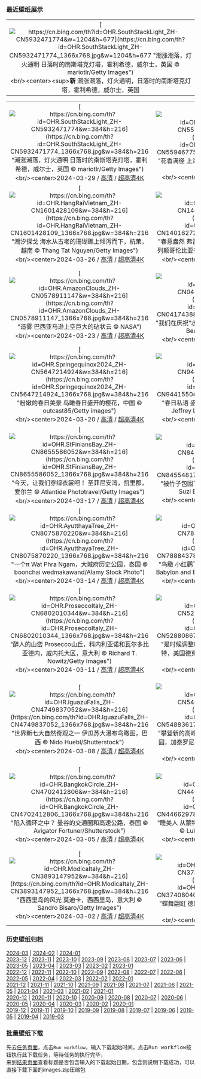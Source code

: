 ### 最近壁纸展示
||
|:---:|
|[![https://cn.bing.com/th?id=OHR.SouthStackLight_ZH-CN5932471774&w=1204&h=677](https://cn.bing.com/th?id=OHR.SouthStackLight_ZH-CN5932471774_1366x768.jpg&w=1204&h=677 "潮涨潮落，灯火通明&#10;日落时的南斯塔克灯塔，霍利希德，威尔士，英国&#10;© mariotlr/Getty Images")](https://cn.bing.com/search?q=%e9%9c%8d%e5%88%a9%e5%b8%8c%e5%be%b7&form=hpcapt&mkt=zh-cn&filters=HpDate:"20240328_1600")<br/><center><sup>**新**</sup>&nbsp;潮涨潮落，灯火通明，日落时的南斯塔克灯塔，霍利希德，威尔士，英国<center/>|

||||
|:---:|:---:|:---:|
|[![https://cn.bing.com/th?id=OHR.SouthStackLight_ZH-CN5932471774&w=384&h=216](https://cn.bing.com/th?id=OHR.SouthStackLight_ZH-CN5932471774_1366x768.jpg&w=384&h=216 "潮涨潮落，灯火通明&#10;日落时的南斯塔克灯塔，霍利希德，威尔士，英国&#10;© mariotlr/Getty Images")](https://cn.bing.com/search?q=%e9%9c%8d%e5%88%a9%e5%b8%8c%e5%be%b7&form=hpcapt&mkt=zh-cn&filters=HpDate:"20240328_1600")<br/><center>2024-03-29 / [高清](https://cn.bing.com/th?id=OHR.SouthStackLight_ZH-CN5932471774_1920x1200.jpg&w=1920&h=1200) / [超高清4K](https://cn.bing.com/th?id=OHR.SouthStackLight_ZH-CN5932471774_UHD.jpg&w=3840&h=2160)<center/>|[![https://cn.bing.com/th?id=OHR.ShanghaiBlossoms_ZH-CN5594677517&w=384&h=216](https://cn.bing.com/th?id=OHR.ShanghaiBlossoms_ZH-CN5594677517_1366x768.jpg&w=384&h=216 "花香满径&#10;上海的樱花，中国&#10;© Yaorusheng/Getty Images")](https://cn.bing.com/search?q=%e6%a8%b1%e8%8a%b1&form=hpcapt&mkt=zh-cn&filters=HpDate:"20240327_1600")<br/><center>2024-03-28 / [高清](https://cn.bing.com/th?id=OHR.ShanghaiBlossoms_ZH-CN5594677517_1920x1200.jpg&w=1920&h=1200) / [超高清4K](https://cn.bing.com/th?id=OHR.ShanghaiBlossoms_ZH-CN5594677517_UHD.jpg&w=3840&h=2160)<center/>|[![https://cn.bing.com/th?id=OHR.TeatroColon_ZH-CN5378730986&w=384&h=216](https://cn.bing.com/th?id=OHR.TeatroColon_ZH-CN5378730986_1366x768.jpg&w=384&h=216 "戏剧成为关注的焦点&#10;布宜诺斯艾利斯哥伦布剧院，阿根廷&#10;© Wei Hao Ho/Alamy Stock Photo")](https://cn.bing.com/search?q=%e4%b8%96%e7%95%8c%e6%88%8f%e5%89%a7%e6%97%a5&form=hpcapt&mkt=zh-cn&filters=HpDate:"20240326_1600")<br/><center>2024-03-27 / [高清](https://cn.bing.com/th?id=OHR.TeatroColon_ZH-CN5378730986_1920x1200.jpg&w=1920&h=1200) / [超高清4K](https://cn.bing.com/th?id=OHR.TeatroColon_ZH-CN5378730986_UHD.jpg&w=3840&h=2160)<center/>|
|[![https://cn.bing.com/th?id=OHR.HangRaiVietnam_ZH-CN1601428109&w=384&h=216](https://cn.bing.com/th?id=OHR.HangRaiVietnam_ZH-CN1601428109_1366x768.jpg&w=384&h=216 "潮汐探戈&#10;海水从古老的珊瑚礁上倾泻而下，杭莱，越南&#10;© Thang Tat Nguyen/Getty Images")](https://cn.bing.com/search?q=%e5%ae%81%e9%a1%ba%e6%b5%b7%e7%8d%ad%e6%b4%9e&form=hpcapt&mkt=zh-cn&filters=HpDate:"20240325_1600")<br/><center>2024-03-26 / [高清](https://cn.bing.com/th?id=OHR.HangRaiVietnam_ZH-CN1601428109_1920x1200.jpg&w=1920&h=1200) / [超高清4K](https://cn.bing.com/th?id=OHR.HangRaiVietnam_ZH-CN1601428109_UHD.jpg&w=3840&h=2160)<center/>|[![https://cn.bing.com/th?id=OHR.TulipAbbotsford_ZH-CN1401627293&w=384&h=216](https://cn.bing.com/th?id=OHR.TulipAbbotsford_ZH-CN1401627293_1366x768.jpg&w=384&h=216 "春意盎然&#10;弗雷泽河谷的郁金香田，阿伯兹福德，不列颠哥伦比亚省，加拿大&#10;© LeonU/Getty Images")](https://cn.bing.com/search?q=%e4%b8%8d%e5%88%97%e9%a2%a0%e5%93%a5%e4%bc%a6%e6%af%94%e4%ba%9a%e7%9c%81+%e9%98%bf%e4%bc%af%e5%85%b9%e7%a6%8f%e5%be%b7&form=hpcapt&mkt=zh-cn&filters=HpDate:"20240324_1600")<br/><center>2024-03-25 / [高清](https://cn.bing.com/th?id=OHR.TulipAbbotsford_ZH-CN1401627293_1920x1200.jpg&w=1920&h=1200) / [超高清4K](https://cn.bing.com/th?id=OHR.TulipAbbotsford_ZH-CN1401627293_UHD.jpg&w=3840&h=2160)<center/>|[![https://cn.bing.com/th?id=OHR.WhiteEyes_ZH-CN1130380430&w=384&h=216](https://cn.bing.com/th?id=OHR.WhiteEyes_ZH-CN1130380430_1366x768.jpg&w=384&h=216 "你能挪过去一点吗?&#10;樱花树枝上的灰胸绣眼鸟，韩国&#10;© TigerSeo/Getty Images")](https://cn.bing.com/search?q=%e7%81%b0%e8%83%b8%e7%bb%a3%e7%9c%bc%e9%b8%9f&form=hpcapt&mkt=zh-cn&filters=HpDate:"20240323_1600")<br/><center>2024-03-24 / [高清](https://cn.bing.com/th?id=OHR.WhiteEyes_ZH-CN1130380430_1920x1200.jpg&w=1920&h=1200) / [超高清4K](https://cn.bing.com/th?id=OHR.WhiteEyes_ZH-CN1130380430_UHD.jpg&w=3840&h=2160)<center/>|
|[![https://cn.bing.com/th?id=OHR.AmazonClouds_ZH-CN0578911147&w=384&h=216](https://cn.bing.com/th?id=OHR.AmazonClouds_ZH-CN0578911147_1366x768.jpg&w=384&h=216 "造雾&#10;巴西亚马逊上空巨大的砧状云&#10;© NASA")](https://cn.bing.com/search?q=%e4%b8%96%e7%95%8c%e6%b0%94%e8%b1%a1%e6%97%a5&form=hpcapt&mkt=zh-cn&filters=HpDate:"20240322_1600")<br/><center>2024-03-23 / [高清](https://cn.bing.com/th?id=OHR.AmazonClouds_ZH-CN0578911147_1920x1200.jpg&w=1920&h=1200) / [超高清4K](https://cn.bing.com/th?id=OHR.AmazonClouds_ZH-CN0578911147_UHD.jpg&w=3840&h=2160)<center/>|[![https://cn.bing.com/th?id=OHR.WaikatoWater_ZH-CN0417438809&w=384&h=216](https://cn.bing.com/th?id=OHR.WaikatoWater_ZH-CN0417438809_1366x768.jpg&w=384&h=216 "我们在庆祝“水”？&#10;蓝泉，蒂怀霍步道，新西兰&#10;© Ian Beattie/Alamy Stock Photo")](https://cn.bing.com/search?q=%e4%b8%96%e7%95%8c%e6%b0%b4%e6%97%a5&form=hpcapt&mkt=zh-cn&filters=HpDate:"20240321_1600")<br/><center>2024-03-22 / [高清](https://cn.bing.com/th?id=OHR.WaikatoWater_ZH-CN0417438809_1920x1200.jpg&w=1920&h=1200) / [超高清4K](https://cn.bing.com/th?id=OHR.WaikatoWater_ZH-CN0417438809_UHD.jpg&w=3840&h=2160)<center/>|[![https://cn.bing.com/th?id=OHR.BwindiNationalForest_ZH-CN0436137473&w=384&h=216](https://cn.bing.com/th?id=OHR.BwindiNationalForest_ZH-CN0436137473_1366x768.jpg&w=384&h=216 "森林多美好呀！&#10;布恩迪国家公园，乌干达&#10;© Art Wolfe/DanitaDelimont.com")](https://cn.bing.com/search?q=%e4%b8%96%e7%95%8c%e6%a3%ae%e6%9e%97%e6%97%a5&form=hpcapt&mkt=zh-cn&filters=HpDate:"20240320_1600")<br/><center>2024-03-21 / [高清](https://cn.bing.com/th?id=OHR.BwindiNationalForest_ZH-CN0436137473_1920x1200.jpg&w=1920&h=1200) / [超高清4K](https://cn.bing.com/th?id=OHR.BwindiNationalForest_ZH-CN0436137473_UHD.jpg&w=3840&h=2160)<center/>|
|[![https://cn.bing.com/th?id=OHR.Springequinox2024_ZH-CN5647214924&w=384&h=216](https://cn.bing.com/th?id=OHR.Springequinox2024_ZH-CN5647214924_1366x768.jpg&w=384&h=216 "粉嫩的春日美景&#10;鸟瞰春日盛开的樱花，中国&#10;© outcast85/Getty images")](https://cn.bing.com/search?q=%e6%98%a5%e5%88%86&form=hpcapt&mkt=zh-cn&filters=HpDate:"20240319_1600")<br/><center>2024-03-20 / [高清](https://cn.bing.com/th?id=OHR.Springequinox2024_ZH-CN5647214924_1920x1200.jpg&w=1920&h=1200) / [超高清4K](https://cn.bing.com/th?id=OHR.Springequinox2024_ZH-CN5647214924_UHD.jpg&w=3840&h=2160)<center/>|[![https://cn.bing.com/th?id=OHR.AlmondBloom_ZH-CN9441550492&w=384&h=216](https://cn.bing.com/th?id=OHR.AlmondBloom_ZH-CN9441550492_1366x768.jpg&w=384&h=216 "春日私语&#10;盛开的扁桃树, 加利福尼亚州，美国&#10;© Jeffrey Lewis/Tandem Stills + Motion")](https://cn.bing.com/search?q=%e6%89%81%e6%a1%83%e4%bb%81&form=hpcapt&mkt=zh-cn&filters=HpDate:"20240318_1600")<br/><center>2024-03-19 / [高清](https://cn.bing.com/th?id=OHR.AlmondBloom_ZH-CN9441550492_1920x1200.jpg&w=1920&h=1200) / [超高清4K](https://cn.bing.com/th?id=OHR.AlmondBloom_ZH-CN9441550492_UHD.jpg&w=3840&h=2160)<center/>|[![https://cn.bing.com/th?id=OHR.ElephantRock_ZH-CN9293300383&w=384&h=216](https://cn.bing.com/th?id=OHR.ElephantRock_ZH-CN9293300383_1366x768.jpg&w=384&h=216 "温柔的“沙丘巨人”&#10;大象岩，古城欧拉，沙特阿拉伯&#10;© Lubo Ivanko/Shutterstock")](https://cn.bing.com/search?q=%e5%8f%a4%e5%9f%8e%e6%ac%a7%e6%8b%89&form=hpcapt&mkt=zh-cn&filters=HpDate:"20240317_1600")<br/><center>2024-03-18 / [高清](https://cn.bing.com/th?id=OHR.ElephantRock_ZH-CN9293300383_1920x1200.jpg&w=1920&h=1200) / [超高清4K](https://cn.bing.com/th?id=OHR.ElephantRock_ZH-CN9293300383_UHD.jpg&w=3840&h=2160)<center/>|
|[![https://cn.bing.com/th?id=OHR.StFiniansBay_ZH-CN8655586052&w=384&h=216](https://cn.bing.com/th?id=OHR.StFiniansBay_ZH-CN8655586052_1366x768.jpg&w=384&h=216 "今天，让我们穿绿衣裳吧！&#10;圣菲尼安湾，凯里郡，爱尔兰&#10;© Atlantide Phototravel/Getty Images")](https://cn.bing.com/search?q=%e7%88%b1%e5%b0%94%e5%85%b0%e5%87%af%e9%87%8c%e9%83%a1&form=hpcapt&mkt=zh-cn&filters=HpDate:"20240316_1600")<br/><center>2024-03-17 / [高清](https://cn.bing.com/th?id=OHR.StFiniansBay_ZH-CN8655586052_1920x1200.jpg&w=1920&h=1200) / [超高清4K](https://cn.bing.com/th?id=OHR.StFiniansBay_ZH-CN8655586052_UHD.jpg&w=3840&h=2160)<center/>|[![https://cn.bing.com/th?id=OHR.BambooPanda_ZH-CN8455481760&w=384&h=216](https://cn.bing.com/th?id=OHR.BambooPanda_ZH-CN8455481760_1366x768.jpg&w=384&h=216 "被竹子包围了&#10;正在吃竹子的大熊猫，中国成都&#10;© Suzi Eszterhas/Minden Pictures")](https://cn.bing.com/search?q=%e4%b8%ad%e5%9b%bd%e5%a4%a7%e7%86%8a%e7%8c%ab&form=hpcapt&mkt=zh-cn&filters=HpDate:"20240315_1600")<br/><center>2024-03-16 / [高清](https://cn.bing.com/th?id=OHR.BambooPanda_ZH-CN8455481760_1920x1200.jpg&w=1920&h=1200) / [超高清4K](https://cn.bing.com/th?id=OHR.BambooPanda_ZH-CN8455481760_UHD.jpg&w=3840&h=2160)<center/>|[![https://cn.bing.com/th?id=OHR.AnzaBorregoBloom_ZH-CN8284458835&w=384&h=216](https://cn.bing.com/th?id=OHR.AnzaBorregoBloom_ZH-CN8284458835_1366x768.jpg&w=384&h=216 "一抹春色&#10;安沙波利哥沙漠州立公园，美国加利福尼亚州&#10;© Stephen Matera/Tandem Stills + Motion")](https://cn.bing.com/search?q=%e5%ae%89%e6%b2%99%e6%b3%a2%e5%88%a9%e5%93%a5%e6%b2%99%e6%bc%a0%e5%b7%9e%e7%ab%8b%e5%85%ac%e5%9b%ad&form=hpcapt&mkt=zh-cn&filters=HpDate:"20240314_1600")<br/><center>2024-03-15 / [高清](https://cn.bing.com/th?id=OHR.AnzaBorregoBloom_ZH-CN8284458835_1920x1200.jpg&w=1920&h=1200) / [超高清4K](https://cn.bing.com/th?id=OHR.AnzaBorregoBloom_ZH-CN8284458835_UHD.jpg&w=3840&h=2160)<center/>|
|[![https://cn.bing.com/th?id=OHR.AyutthayaTree_ZH-CN8075870220&w=384&h=216](https://cn.bing.com/th?id=OHR.AyutthayaTree_ZH-CN8075870220_1366x768.jpg&w=384&h=216 "一个π&#10;Wat Phra Ngam，大城府历史公园，泰国&#10;© boonchai wedmakawand/Alamy Stock Photo")](https://cn.bing.com/search?q=%e5%9c%86%e5%91%a8%e7%8e%87%e6%97%a5&form=hpcapt&mkt=zh-cn&filters=HpDate:"20240313_1600")<br/><center>2024-03-14 / [高清](https://cn.bing.com/th?id=OHR.AyutthayaTree_ZH-CN8075870220_1920x1200.jpg&w=1920&h=1200) / [超高清4K](https://cn.bing.com/th?id=OHR.AyutthayaTree_ZH-CN8075870220_UHD.jpg&w=3840&h=2160)<center/>|[![https://cn.bing.com/th?id=OHR.MagadiFlamingos_ZH-CN7888437841&w=384&h=216](https://cn.bing.com/th?id=OHR.MagadiFlamingos_ZH-CN7888437841_1366x768.jpg&w=384&h=216 "鸟瞰&#10;小红鹳飞越马加迪湖,肯尼亚&#10;© Vicki Jauron, Babylon and Beyond Photography/Getty Images")](https://cn.bing.com/search?q=%e5%b0%8f%e7%ba%a2%e9%b9%b3&form=hpcapt&mkt=zh-cn&filters=HpDate:"20240312_1600")<br/><center>2024-03-13 / [高清](https://cn.bing.com/th?id=OHR.MagadiFlamingos_ZH-CN7888437841_1920x1200.jpg&w=1920&h=1200) / [超高清4K](https://cn.bing.com/th?id=OHR.MagadiFlamingos_ZH-CN7888437841_UHD.jpg&w=3840&h=2160)<center/>|[![https://cn.bing.com/th?id=OHR.BryceSnow_ZH-CN7489999663&w=384&h=216](https://cn.bing.com/th?id=OHR.BryceSnow_ZH-CN7489999663_1366x768.jpg&w=384&h=216 "峡谷的守护者&#10;布莱斯峡谷国家公园，犹他州，美国&#10;© Jim Patterson/Tandem Stills + Motion")](https://cn.bing.com/search?q=%e5%b8%83%e8%8e%b1%e6%96%af%e5%b3%a1%e8%b0%b7%e5%9b%bd%e5%ae%b6%e5%85%ac%e5%9b%ad&form=hpcapt&mkt=zh-cn&filters=HpDate:"20240311_1600")<br/><center>2024-03-12 / [高清](https://cn.bing.com/th?id=OHR.BryceSnow_ZH-CN7489999663_1920x1200.jpg&w=1920&h=1200) / [超高清4K](https://cn.bing.com/th?id=OHR.BryceSnow_ZH-CN7489999663_UHD.jpg&w=3840&h=2160)<center/>|
|[![https://cn.bing.com/th?id=OHR.ProseccoItaly_ZH-CN6802010344&w=384&h=216](https://cn.bing.com/th?id=OHR.ProseccoItaly_ZH-CN6802010344_1366x768.jpg&w=384&h=216 "醉人的山峦&#10;Prosecco山丘，科内利亚诺和瓦尔多比亚德内，威内托大区，意大利&#10;© Richard T. Nowitz/Getty Images")](https://cn.bing.com/search?q=%e5%a8%81%e5%86%85%e6%89%98%e5%a4%a7%e5%8c%ba&form=hpcapt&mkt=zh-cn&filters=HpDate:"20240310_1600")<br/><center>2024-03-11 / [高清](https://cn.bing.com/th?id=OHR.ProseccoItaly_ZH-CN6802010344_1920x1200.jpg&w=1920&h=1200) / [超高清4K](https://cn.bing.com/th?id=OHR.ProseccoItaly_ZH-CN6802010344_UHD.jpg&w=3840&h=2160)<center/>|[![https://cn.bing.com/th?id=OHR.BeaumontClock_ZH-CN5288086713&w=384&h=216](https://cn.bing.com/th?id=OHR.BeaumontClock_ZH-CN5288086713_1366x768.jpg&w=384&h=216 "是时候调整时间了&#10;圣哈辛托大厦的机械钟，博蒙特，美国德克萨斯州&#10;© Richard T. Nowitz/Getty Images")](https://cn.bing.com/search?q=%e5%a4%8f%e4%bb%a4%e6%97%b6&form=hpcapt&mkt=zh-cn&filters=HpDate:"20240309_1600")<br/><center>2024-03-10 / [高清](https://cn.bing.com/th?id=OHR.BeaumontClock_ZH-CN5288086713_1920x1200.jpg&w=1920&h=1200) / [超高清4K](https://cn.bing.com/th?id=OHR.BeaumontClock_ZH-CN5288086713_UHD.jpg&w=3840&h=2160)<center/>|[![https://cn.bing.com/th?id=OHR.BistiBlue_ZH-CN4991705833&w=384&h=216](https://cn.bing.com/th?id=OHR.BistiBlue_ZH-CN4991705833_1366x768.jpg&w=384&h=216 "因时间而改变&#10;比斯第恶土，新墨西哥州，美国&#10;© Ian Shive/Tandem Stills + Motion")](https://cn.bing.com/search?q=%e6%96%b0%e5%a2%a8%e8%a5%bf%e5%93%a5%e5%b7%9e%e6%af%94%e6%96%af%e7%ac%ac%e6%81%b6%e5%9c%9f&form=hpcapt&mkt=zh-cn&filters=HpDate:"20240308_1600")<br/><center>2024-03-09 / [高清](https://cn.bing.com/th?id=OHR.BistiBlue_ZH-CN4991705833_1920x1200.jpg&w=1920&h=1200) / [超高清4K](https://cn.bing.com/th?id=OHR.BistiBlue_ZH-CN4991705833_UHD.jpg&w=3840&h=2160)<center/>|
|[![https://cn.bing.com/th?id=OHR.IguazuFalls_ZH-CN4749837052&w=384&h=216](https://cn.bing.com/th?id=OHR.IguazuFalls_ZH-CN4749837052_1366x768.jpg&w=384&h=216 "世界新七大自然奇观之一&#10;伊瓜苏大瀑布鸟瞰图，巴西&#10;© Nido Huebl/Shutterstock")](https://cn.bing.com/search?q=%e4%bc%8a%e7%93%9c%e8%8b%8f%e5%a4%a7%e7%80%91%e5%b8%83&form=hpcapt&mkt=zh-cn&filters=HpDate:"20240307_1600")<br/><center>2024-03-08 / [高清](https://cn.bing.com/th?id=OHR.IguazuFalls_ZH-CN4749837052_1920x1200.jpg&w=1920&h=1200) / [超高清4K](https://cn.bing.com/th?id=OHR.IguazuFalls_ZH-CN4749837052_UHD.jpg&w=3840&h=2160)<center/>|[![https://cn.bing.com/th?id=OHR.TarragonaSpain_ZH-CN5488361711&w=384&h=216](https://cn.bing.com/th?id=OHR.TarragonaSpain_ZH-CN5488361711_1366x768.jpg&w=384&h=216 "攀登新的高峰&#10;Roques de Benet，埃尔斯港自然公园，加泰罗尼亚，西班牙&#10;© Sergi Boixader/Alamy Stock Photo")](https://cn.bing.com/search?q=%e8%a5%bf%e7%8f%ad%e7%89%99%e5%8a%a0%e6%b3%b0%e7%bd%97%e5%b0%bc%e4%ba%9a&form=hpcapt&mkt=zh-cn&filters=HpDate:"20240306_1600")<br/><center>2024-03-07 / [高清](https://cn.bing.com/th?id=OHR.TarragonaSpain_ZH-CN5488361711_1920x1200.jpg&w=1920&h=1200) / [超高清4K](https://cn.bing.com/th?id=OHR.TarragonaSpain_ZH-CN5488361711_UHD.jpg&w=3840&h=2160)<center/>|[![https://cn.bing.com/th?id=OHR.WahclellaFalls_ZH-CN4932852217&w=384&h=216](https://cn.bing.com/th?id=OHR.WahclellaFalls_ZH-CN4932852217_1366x768.jpg&w=384&h=216 "尽情地嬉戏玩水吧！&#10;Wahclella Falls，哥伦比亚河峡谷，俄勒冈州，美国&#10;© Eric Vogt/Tandem Stills + Motion")](https://cn.bing.com/search?q=%e4%bf%84%e5%8b%92%e5%86%88%e5%b7%9eWahclella+Falls&form=hpcapt&mkt=zh-cn&filters=HpDate:"20240305_1600")<br/><center>2024-03-06 / [高清](https://cn.bing.com/th?id=OHR.WahclellaFalls_ZH-CN4932852217_1920x1200.jpg&w=1920&h=1200) / [超高清4K](https://cn.bing.com/th?id=OHR.WahclellaFalls_ZH-CN4932852217_UHD.jpg&w=3840&h=2160)<center/>|
|[![https://cn.bing.com/th?id=OHR.BangkokCircle_ZH-CN4702412806&w=384&h=216](https://cn.bing.com/th?id=OHR.BangkokCircle_ZH-CN4702412806_1366x768.jpg&w=384&h=216 "陷入循环之中？&#10;曼谷的交通圈和高速公路，泰国&#10;© Avigator Fortuner/Shutterstock")](https://cn.bing.com/search?q=%e6%9b%bc%e8%b0%b7&form=hpcapt&mkt=zh-cn&filters=HpDate:"20240304_1600")<br/><center>2024-03-05 / [高清](https://cn.bing.com/th?id=OHR.BangkokCircle_ZH-CN4702412806_1920x1200.jpg&w=1920&h=1200) / [超高清4K](https://cn.bing.com/th?id=OHR.BangkokCircle_ZH-CN4702412806_UHD.jpg&w=3840&h=2160)<center/>|[![https://cn.bing.com/th?id=OHR.ArenalCostaRica_ZH-CN4466297855&w=384&h=216](https://cn.bing.com/th?id=OHR.ArenalCostaRica_ZH-CN4466297855_1366x768.jpg&w=384&h=216 "睡美人&#10;从蒙特维多看到的阿雷纳尔火山,哥斯达黎加&#10;© Lukas Bischoff/Getty Images")](https://cn.bing.com/search?q=%e9%98%bf%e9%9b%b7%e7%ba%b3%e5%b0%94%e7%81%ab%e5%b1%b1&form=hpcapt&mkt=zh-cn&filters=HpDate:"20240303_1600")<br/><center>2024-03-04 / [高清](https://cn.bing.com/th?id=OHR.ArenalCostaRica_ZH-CN4466297855_1920x1200.jpg&w=1920&h=1200) / [超高清4K](https://cn.bing.com/th?id=OHR.ArenalCostaRica_ZH-CN4466297855_UHD.jpg&w=3840&h=2160)<center/>|[![https://cn.bing.com/th?id=OHR.KrugerLeopard_ZH-CN4125884091&w=384&h=216](https://cn.bing.com/th?id=OHR.KrugerLeopard_ZH-CN4125884091_1366x768.jpg&w=384&h=216 "一位浑身斑点的杂技演员&#10;树上的豹子，克鲁格国家公园，南非&#10;© Tonino De Marco/Minden Pictures")](https://cn.bing.com/search?q=%e4%b8%96%e7%95%8c%e9%87%8e%e7%94%9f%e5%8a%a8%e7%89%a9%e6%97%a5&form=hpcapt&mkt=zh-cn&filters=HpDate:"20240302_1600")<br/><center>2024-03-03 / [高清](https://cn.bing.com/th?id=OHR.KrugerLeopard_ZH-CN4125884091_1920x1200.jpg&w=1920&h=1200) / [超高清4K](https://cn.bing.com/th?id=OHR.KrugerLeopard_ZH-CN4125884091_UHD.jpg&w=3840&h=2160)<center/>|
|[![https://cn.bing.com/th?id=OHR.ModicaItaly_ZH-CN3893147952&w=384&h=216](https://cn.bing.com/th?id=OHR.ModicaItaly_ZH-CN3893147952_1366x768.jpg&w=384&h=216 "西西里岛的风光&#10;莫迪卡，西西里岛，意大利&#10;© Sandro Bisaro/Getty Images")](https://cn.bing.com/search?q=%e8%8e%ab%e8%bf%aa%e5%8d%a1&form=hpcapt&mkt=zh-cn&filters=HpDate:"20240301_1600")<br/><center>2024-03-02 / [高清](https://cn.bing.com/th?id=OHR.ModicaItaly_ZH-CN3893147952_1920x1200.jpg&w=1920&h=1200) / [超高清4K](https://cn.bing.com/th?id=OHR.ModicaItaly_ZH-CN3893147952_UHD.jpg&w=3840&h=2160)<center/>|[![https://cn.bing.com/th?id=OHR.Schmetterlingswiese_ZH-CN3740804088&w=384&h=216](https://cn.bing.com/th?id=OHR.Schmetterlingswiese_ZH-CN3740804088_1366x768.jpg&w=384&h=216 "蝶舞翩跹&#10;德国草地上的蝴蝶&#10;© Albert Fertl/Getty Images")](https://cn.bing.com/search?q=%e8%9d%b4%e8%9d%b6&form=hpcapt&mkt=zh-cn&filters=HpDate:"20240229_1600")<br/><center>2024-03-01 / [高清](https://cn.bing.com/th?id=OHR.Schmetterlingswiese_ZH-CN3740804088_1920x1200.jpg&w=1920&h=1200) / [超高清4K](https://cn.bing.com/th?id=OHR.Schmetterlingswiese_ZH-CN3740804088_UHD.jpg&w=3840&h=2160)<center/>|[![https://cn.bing.com/th?id=OHR.LeapingSquirrel_ZH-CN9112090462&w=384&h=216](https://cn.bing.com/th?id=OHR.LeapingSquirrel_ZH-CN9112090462_1366x768.jpg&w=384&h=216 "多过一天&#10;欧亚红松鼠&#10;© Westend61/Getty Images")](https://cn.bing.com/search?q=%e6%ac%a7%e4%ba%9a%e7%ba%a2%e6%9d%be%e9%bc%a0&form=hpcapt&mkt=zh-cn&filters=HpDate:"20240228_1600")<br/><center>2024-02-29 / [高清](https://cn.bing.com/th?id=OHR.LeapingSquirrel_ZH-CN9112090462_1920x1200.jpg&w=1920&h=1200) / [超高清4K](https://cn.bing.com/th?id=OHR.LeapingSquirrel_ZH-CN9112090462_UHD.jpg&w=3840&h=2160)<center/>|


### 历史壁纸归档
[2024-03](views/2024/2024-03.md) | [2024-02](views/2024/2024-02.md) | [2024-01](views/2024/2024-01.md)  
[2023-12](views/2023/2023-12.md) | [2023-11](views/2023/2023-11.md) | [2023-10](views/2023/2023-10.md) | [2023-09](views/2023/2023-09.md) | [2023-08](views/2023/2023-08.md) | [2023-07](views/2023/2023-07.md) | [2023-06](views/2023/2023-06.md) | [2023-05](views/2023/2023-05.md) | [2023-04](views/2023/2023-04.md) | [2023-03](views/2023/2023-03.md) | [2023-02](views/2023/2023-02.md) | [2023-01](views/2023/2023-01.md)  
[2022-12](views/2022/2022-12.md) | [2022-11](views/2022/2022-11.md) | [2022-10](views/2022/2022-10.md) | [2022-09](views/2022/2022-09.md) | [2022-08](views/2022/2022-08.md) | [2022-07](views/2022/2022-07.md) | [2022-06](views/2022/2022-06.md) | [2022-05](views/2022/2022-05.md) | [2022-04](views/2022/2022-04.md) | [2022-03](views/2022/2022-03.md) | [2022-02](views/2022/2022-02.md) | [2022-01](views/2022/2022-01.md)  
[2021-12](views/2021/2021-12.md) | [2021-11](views/2021/2021-11.md) | [2021-10](views/2021/2021-10.md) | [2021-09](views/2021/2021-09.md) | [2021-08](views/2021/2021-08.md) | [2021-07](views/2021/2021-07.md) | [2021-06](views/2021/2021-06.md) | [2021-05](views/2021/2021-05.md) | [2021-04](views/2021/2021-04.md) | [2021-03](views/2021/2021-03.md) | [2021-02](views/2021/2021-02.md) | [2021-01](views/2021/2021-01.md)  
[2020-12](views/2020/2020-12.md) | [2020-11](views/2020/2020-11.md) | [2020-10](views/2020/2020-10.md) | [2020-09](views/2020/2020-09.md) | [2020-08](views/2020/2020-08.md) | [2020-07](views/2020/2020-07.md) | [2020-06](views/2020/2020-06.md) | [2020-05](views/2020/2020-05.md) | [2020-04](views/2020/2020-04.md) | [2020-03](views/2020/2020-03.md) | [2020-02](views/2020/2020-02.md) | [2020-01](views/2020/2020-01.md)  
[2019-12](views/2019/2019-12.md) | [2019-11](views/2019/2019-11.md) | [2019-10](views/2019/2019-10.md) | [2019-09](views/2019/2019-09.md) | [2019-08](views/2019/2019-08.md) | [2019-07](views/2019/2019-07.md) | [2019-06](views/2019/2019-06.md) | [2019-05](views/2019/2019-05.md) | [2019-04](views/2019/2019-04.md) | [2019-03](views/2019/2019-03.md)


### 批量壁纸下载
先去[任务页面](https://github.com/wefashe/image-save/actions/workflows/mydown.yml)，点击`Run workflow`，输入下载起始时间，点击<kbd>Run workflow</kbd>按钮执行此下载任务，等待任务的执行完毕，  
来到[结果页面](https://github.com/wefashe/image-save/releases/tag/down_zip_tag)查看标题是否包含输入的下载起始日期，包含则说明下载成功，可以直接下载下面的images.zip压缩包  
